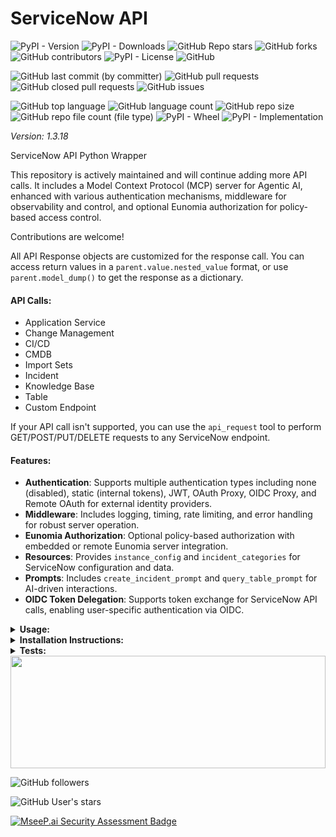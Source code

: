 # ServiceNow API

![PyPI - Version](https://img.shields.io/pypi/v/servicenow-api)
![PyPI - Downloads](https://img.shields.io/pypi/dd/servicenow-api)
![GitHub Repo stars](https://img.shields.io/github/stars/Knuckles-Team/servicenow-api)
![GitHub forks](https://img.shields.io/github/forks/Knuckles-Team/servicenow-api)
![GitHub contributors](https://img.shields.io/github/contributors/Knuckles-Team/servicenow-api)
![PyPI - License](https://img.shields.io/pypi/l/servicenow-api)
![GitHub](https://img.shields.io/github/license/Knuckles-Team/servicenow-api)

![GitHub last commit (by committer)](https://img.shields.io/github/last-commit/Knuckles-Team/servicenow-api)
![GitHub pull requests](https://img.shields.io/github/issues-pr/Knuckles-Team/servicenow-api)
![GitHub closed pull requests](https://img.shields.io/github/issues-pr-closed/Knuckles-Team/servicenow-api)
![GitHub issues](https://img.shields.io/github/issues/Knuckles-Team/servicenow-api)

![GitHub top language](https://img.shields.io/github/languages/top/Knuckles-Team/servicenow-api)
![GitHub language count](https://img.shields.io/github/languages/count/Knuckles-Team/servicenow-api)
![GitHub repo size](https://img.shields.io/github/repo-size/Knuckles-Team/servicenow-api)
![GitHub repo file count (file type)](https://img.shields.io/github/directory-file-count/Knuckles-Team/servicenow-api)
![PyPI - Wheel](https://img.shields.io/pypi/wheel/servicenow-api)
![PyPI - Implementation](https://img.shields.io/pypi/implementation/servicenow-api)

*Version: 1.3.18*

ServiceNow API Python Wrapper

This repository is actively maintained and will continue adding more API calls. It includes a Model Context Protocol (MCP) server for Agentic AI, enhanced with various authentication mechanisms, middleware for observability and control, and optional Eunomia authorization for policy-based access control.

Contributions are welcome!

All API Response objects are customized for the response call. You can access return values in a `parent.value.nested_value` format, or use `parent.model_dump()` to get the response as a dictionary.

#### API Calls:
- Application Service
- Change Management
- CI/CD
- CMDB
- Import Sets
- Incident
- Knowledge Base
- Table
- Custom Endpoint

If your API call isn't supported, you can use the `api_request` tool to perform GET/POST/PUT/DELETE requests to any ServiceNow endpoint.

#### Features:
- **Authentication**: Supports multiple authentication types including none (disabled), static (internal tokens), JWT, OAuth Proxy, OIDC Proxy, and Remote OAuth for external identity providers.
- **Middleware**: Includes logging, timing, rate limiting, and error handling for robust server operation.
- **Eunomia Authorization**: Optional policy-based authorization with embedded or remote Eunomia server integration.
- **Resources**: Provides `instance_config` and `incident_categories` for ServiceNow configuration and data.
- **Prompts**: Includes `create_incident_prompt` and `query_table_prompt` for AI-driven interactions.
- **OIDC Token Delegation**: Supports token exchange for ServiceNow API calls, enabling user-specific authentication via OIDC.

<details>
  <summary><b>Usage:</b></summary>

### MCP CLI

| Short Flag | Long Flag                          | Description                                                                 |
|------------|------------------------------------|-----------------------------------------------------------------------------|
| -h         | --help                             | Display help information                                                    |
| -t         | --transport                        | Transport method: 'stdio', 'http', or 'sse' [legacy] (default: stdio)       |
| -s         | --host                             | Host address for HTTP transport (default: 0.0.0.0)                          |
| -p         | --port                             | Port number for HTTP transport (default: 8000)                              |
|            | --auth-type                        | Authentication type: 'none', 'static', 'jwt', 'oauth-proxy', 'oidc-proxy', 'remote-oauth' (default: none) |
|            | --token-jwks-uri                   | JWKS URI for JWT verification                                              |
|            | --token-issuer                     | Issuer for JWT verification                                                |
|            | --token-audience                   | Audience for JWT verification                                              |
|            | --oauth-upstream-auth-endpoint     | Upstream authorization endpoint for OAuth Proxy                             |
|            | --oauth-upstream-token-endpoint    | Upstream token endpoint for OAuth Proxy                                    |
|            | --oauth-upstream-client-id         | Upstream client ID for OAuth Proxy                                         |
|            | --oauth-upstream-client-secret     | Upstream client secret for OAuth Proxy                                     |
|            | --oauth-base-url                   | Base URL for OAuth Proxy                                                   |
|            | --oidc-config-url                  | OIDC configuration URL                                                     |
|            | --oidc-client-id                   | OIDC client ID                                                             |
|            | --oidc-client-secret               | OIDC client secret                                                         |
|            | --oidc-base-url                    | Base URL for OIDC Proxy                                                    |
|            | --remote-auth-servers              | Comma-separated list of authorization servers for Remote OAuth             |
|            | --remote-base-url                  | Base URL for Remote OAuth                                                  |
|            | --allowed-client-redirect-uris     | Comma-separated list of allowed client redirect URIs                       |
|            | --eunomia-type                     | Eunomia authorization type: 'none', 'embedded', 'remote' (default: none)   |
|            | --eunomia-policy-file              | Policy file for embedded Eunomia (default: mcp_policies.json)              |
|            | --eunomia-remote-url               | URL for remote Eunomia server                                              |
|            | --enable-delegation                | Enable OIDC token delegation to ServiceNow (default: False)                |
|            | --servicenow-audience              | Audience for the delegated ServiceNow token                                |
|            | --delegated-scopes                 | Scopes for the delegated ServiceNow token (space-separated)                |

### Using as an MCP Server

The MCP Server can be run in two modes: `stdio` (for local testing) or `http` (for networked access). To start the server, use the following commands:

#### Run in stdio mode (default):
```bash
servicenow-mcp --transport "stdio"
```

#### Run in HTTP mode:
```bash
servicenow-mcp --transport "http"  --host "0.0.0.0"  --port "8000"
```

### Basic API Usage

**OAuth Authentication**

```python
#!/usr/bin/python
# coding: utf-8
from servicenow_api.servicenow_api import Api

username = "<SERVICENOW USERNAME>"
password = "<SERVICENOW PASSWORD>"
client_id = "<SERVICENOW CLIENT_ID>"
client_secret = "<SERVICENOW_CLIENT_SECRET>"
servicenow_url = "<SERVICENOW_URL>"

client = Api(
    url=servicenow_url,
    username=username,
    password=password,
    client_id=client_id,
    client_secret=client_secret
)

table = client.get_table(table="<TABLE NAME>")
print(f"Table: {table.model_dump()}")
```

**Basic Authentication**

```python
#!/usr/bin/python
# coding: utf-8
from servicenow_api.servicenow_api import Api

username = "<SERVICENOW USERNAME>"
password = "<SERVICENOW PASSWORD>"
servicenow_url = "<SERVICENOW_URL>"

client = Api(
    url=servicenow_url,
    username=username,
    password=password
)

table = client.get_table(table="<TABLE NAME>")
print(f"Table: {table.model_dump()}")
```

**Proxy and SSL Verify**

```python
#!/usr/bin/python
# coding: utf-8
from servicenow_api.servicenow_api import Api

username = "<SERVICENOW USERNAME>"
password = "<SERVICENOW PASSWORD>"
servicenow_url = "<SERVICENOW_URL>"

proxy = "https://proxy.net"

client = Api(
    url=servicenow_url,
    username=username,
    password=password,
    proxy=proxy,
    verify=False
)

table = client.get_table(table="<TABLE NAME>")
print(f"Table: {table.model_dump()}")
```

### Deploy MCP Server as a Service

The ServiceNow MCP server can be deployed using Docker, with configurable authentication, middleware, and Eunomia authorization.

#### Using Docker Run

```bash
docker pull knucklessg1/servicenow:latest

docker run -d \
  --name servicenow-mcp \
  -p 8004:8004 \
  -e HOST=0.0.0.0 \
  -e PORT=8004 \
  -e TRANSPORT=http \
  -e AUTH_TYPE=none \
  -e EUNOMIA_TYPE=none \
  -e SERVICENOW_INSTANCE=https://yourinstance.servicenow.com \
  -e SERVICENOW_USERNAME=user \
  -e SERVICENOW_PASSWORD=pass \
  -e SERVICENOW_CLIENT_ID=client_id \
  -e SERVICENOW_CLIENT_SECRET=client_secret \
  -e SERVICENOW_VERIFY=False \
  knucklessg1/servicenow:latest
```

For advanced authentication (e.g., OIDC Proxy with token delegation) or Eunomia, add the relevant environment variables:

```bash
docker run -d \
  --name servicenow-mcp \
  -p 8004:8004 \
  -e HOST=0.0.0.0 \
  -e PORT=8004 \
  -e TRANSPORT=http \
  -e AUTH_TYPE=oidc-proxy \
  -e OIDC_CONFIG_URL=https://provider.com/.well-known/openid-configuration \
  -e OIDC_CLIENT_ID=your-client-id \
  -e OIDC_CLIENT_SECRET=your-client-secret \
  -e OIDC_BASE_URL=https://your-server.com \
  -e ALLOWED_CLIENT_REDIRECT_URIS=http://localhost:*,https://*.example.com/* \
  -e ENABLE_DELEGATION=True \
  -e SERVICENOW_AUDIENCE=https://yourinstance.servicenow.com \
  -e DELEGATED_SCOPES="api user_impersonation" \
  -e EUNOMIA_TYPE=embedded \
  -e EUNOMIA_POLICY_FILE=/app/mcp_policies.json \
  -e SERVICENOW_INSTANCE=https://yourinstance.servicenow.com \
  -e SERVICENOW_USERNAME=user \
  -e SERVICENOW_PASSWORD=pass \
  -e SERVICENOW_CLIENT_ID=client_id \
  -e SERVICENOW_CLIENT_SECRET=client_secret \
  -e SERVICENOW_VERIFY=False \
  knucklessg1/servicenow:latest
```

#### Using Docker Compose

Create a `docker-compose.yml` file:

```yaml
services:
  servicenow-mcp:
    image: knucklessg1/servicenow:latest
    environment:
      - HOST=0.0.0.0
      - PORT=8004
      - TRANSPORT=http
      - AUTH_TYPE=none
      - EUNOMIA_TYPE=none
      - SERVICENOW_INSTANCE=https://yourinstance.servicenow.com
      - SERVICENOW_USERNAME=user
      - SERVICENOW_PASSWORD=pass
      - SERVICENOW_CLIENT_ID=client_id
      - SERVICENOW_CLIENT_SECRET=client_secret
      - SERVICENOW_VERIFY=False
    ports:
      - 8004:8004
```

For advanced setups with authentication, token delegation, and Eunomia:

```yaml
services:
  servicenow-mcp:
    image: knucklessg1/servicenow:latest
    environment:
      - HOST=0.0.0.0
      - PORT=8004
      - TRANSPORT=http
      - AUTH_TYPE=oidc-proxy
      - OIDC_CONFIG_URL=https://provider.com/.well-known/openid-configuration
      - OIDC_CLIENT_ID=your-client-id
      - OIDC_CLIENT_SECRET=your-client-secret
      - OIDC_BASE_URL=https://your-server.com
      - ALLOWED_CLIENT_REDIRECT_URIS=http://localhost:*,https://*.example.com/*
      - ENABLE_DELEGATION=True
      - SERVICENOW_AUDIENCE=https://yourinstance.servicenow.com
      - DELEGATED_SCOPES='api user_impersonation'
      - EUNOMIA_TYPE=embedded
      - EUNOMIA_POLICY_FILE=/app/mcp_policies.json
      - SERVICENOW_INSTANCE=https://yourinstance.servicenow.com
      - SERVICENOW_USERNAME=user
      - SERVICENOW_PASSWORD=pass
      - SERVICENOW_CLIENT_ID=client_id
      - SERVICENOW_CLIENT_SECRET=client_secret
      - SERVICENOW_VERIFY=False
    ports:
      - 8004:8004
    volumes:
      - ./mcp_policies.json:/app/mcp_policies.json
```

Run the service:

```bash
docker-compose up -d
```

#### Configure `mcp.json` for AI Integration

Recommended: Store secrets in environment variables with lookup in the JSON file.

For Testing Only: Plain text storage will also work, although **not** recommended.

```json
{
  "mcpServers": {
    "servicenow": {
      "command": "uv",
      "args": [
        "run",
        "--with",
        "servicenow-api",
        "servicenow-mcp",
        "--transport",
        "${TRANSPORT}",
        "--host",
        "${HOST}",
        "--port",
        "${PORT}",
        "--auth-type",
        "${AUTH_TYPE}",
        "--eunomia-type",
        "${EUNOMIA_TYPE}",
        "--enable-delegation",
        "${ENABLE_DELEGATION}",
        "--servicenow-audience",
        "${SERVICENOW_AUDIENCE}",
        "--delegated-scopes",
        "${DELEGATED_SCOPES}"
      ],
      "env": {
        "SERVICENOW_INSTANCE": "https://yourinstance.servicenow.com",
        "SERVICENOW_USERNAME": "user",
        "SERVICENOW_PASSWORD": "pass",
        "SERVICENOW_CLIENT_ID": "client_id",
        "SERVICENOW_CLIENT_SECRET": "client_secret",
        "SERVICENOW_VERIFY": "False",
        "TOKEN_JWKS_URI": "${TOKEN_JWKS_URI}",
        "TOKEN_ISSUER": "${TOKEN_ISSUER}",
        "TOKEN_AUDIENCE": "${TOKEN_AUDIENCE}",
        "OAUTH_UPSTREAM_AUTH_ENDPOINT": "${OAUTH_UPSTREAM_AUTH_ENDPOINT}",
        "OAUTH_UPSTREAM_TOKEN_ENDPOINT": "${OAUTH_UPSTREAM_TOKEN_ENDPOINT}",
        "OAUTH_UPSTREAM_CLIENT_ID": "${OAUTH_UPSTREAM_CLIENT_ID}",
        "OAUTH_UPSTREAM_CLIENT_SECRET": "${OAUTH_UPSTREAM_CLIENT_SECRET}",
        "OAUTH_BASE_URL": "${OAUTH_BASE_URL}",
        "OIDC_CONFIG_URL": "${OIDC_CONFIG_URL}",
        "OIDC_CLIENT_ID": "${OIDC_CLIENT_ID}",
        "OIDC_CLIENT_SECRET": "${OIDC_CLIENT_SECRET}",
        "OIDC_BASE_URL": "${OIDC_BASE_URL}",
        "REMOTE_AUTH_SERVERS": "${REMOTE_AUTH_SERVERS}",
        "REMOTE_BASE_URL": "${REMOTE_BASE_URL}",
        "ALLOWED_CLIENT_REDIRECT_URIS": "${ALLOWED_CLIENT_REDIRECT_URIS}",
        "EUNOMIA_TYPE": "${EUNOMIA_TYPE}",
        "EUNOMIA_POLICY_FILE": "${EUNOMIA_POLICY_FILE}",
        "EUNOMIA_REMOTE_URL": "${EUNOMIA_REMOTE_URL}",
        "ENABLE_DELEGATION": "${ENABLE_DELEGATION}",
        "SERVICENOW_AUDIENCE": "${SERVICENOW_AUDIENCE}",
        "DELEGATED_SCOPES": "${DELEGATED_SCOPES}"
      },
      "timeout": 200000
    }
  }
}
```

#### CLI Parameters

The `servicenow-mcp` command supports the following CLI options for configuration:

- `--transport`: Transport method (`stdio`, `http`, `sse`) [default: `http`]
- `--host`: Host address for HTTP transport [default: `0.0.0.0`]
- `--port`: Port number for HTTP transport [default: `8000`]
- `--auth-type`: Authentication type (`none`, `static`, `jwt`, `oauth-proxy`, `oidc-proxy`, `remote-oauth`) [default: `none`]
- `--token-jwks-uri`: JWKS URI for JWT verification
- `--token-issuer`: Issuer for JWT verification
- `--token-audience`: Audience for JWT verification
- `--oauth-upstream-auth-endpoint`: Upstream authorization endpoint for OAuth Proxy
- `--oauth-upstream-token-endpoint`: Upstream token endpoint for OAuth Proxy
- `--oauth-upstream-client-id`: Upstream client ID for OAuth Proxy
- `--oauth-upstream-client-secret`: Upstream client secret for OAuth Proxy
- `--oauth-base-url`: Base URL for OAuth Proxy
- `--oidc-config-url`: OIDC configuration URL
- `--oidc-client-id`: OIDC client ID
- `--oidc-client-secret`: OIDC client secret
- `--oidc-base-url`: Base URL for OIDC Proxy
- `--remote-auth-servers`: Comma-separated list of authorization servers for Remote OAuth
- `--remote-base-url`: Base URL for Remote OAuth
- `--allowed-client-redirect-uris`: Comma-separated list of allowed client redirect URIs
- `--eunomia-type`: Eunomia authorization type (`none`, `embedded`, `remote`) [default: `none`]
- `--eunomia-policy-file`: Policy file for embedded Eunomia [default: `mcp_policies.json`]
- `--eunomia-remote-url`: URL for remote Eunomia server
- `--enable-delegation`: Enable OIDC token delegation to ServiceNow [default: `False`]
- `--servicenow-audience`: Audience for the delegated ServiceNow token
- `--delegated-scopes`: Scopes for the delegated ServiceNow token (space-separated)

#### Middleware

The MCP server includes the following built-in middleware for enhanced functionality:

- **ErrorHandlingMiddleware**: Provides comprehensive error logging and transformation.
- **RateLimitingMiddleware**: Limits request frequency with a token bucket algorithm (10 requests/second, burst capacity of 20).
- **TimingMiddleware**: Tracks execution time of requests.
- **LoggingMiddleware**: Logs all requests and responses for observability.
- **UserTokenMiddleware**: Extracts Bearer tokens for OIDC token delegation to ServiceNow (enabled with `--enable-delegation`).

#### Eunomia Authorization

The server supports optional Eunomia authorization for policy-based access control:

- **Disabled (`none`)**: No authorization checks.
- **Embedded (`embedded`)**: Runs an embedded Eunomia server with a local policy file (`mcp_policies.json` by default).
- **Remote (`remote`)**: Connects to an external Eunomia server for centralized policy decisions.

To configure Eunomia policies:

```bash
# Initialize a default policy file
eunomia-mcp init

# Validate the policy file
eunomia-mcp validate mcp_policies.json
```

</details>

<details>
  <summary><b>Installation Instructions:</b></summary>

Install Python Package

```bash
python -m pip install servicenow-api eunomia-mcp
```

</details>

<details>
  <summary><b>Tests:</b></summary>

```bash
python ./test/test_servicenow_models.py
```

</details>

<img width="100%" height="180em" src="https://github-readme-stats.vercel.app/api?username=Knucklessg1&show_icons=true&hide_border=true&&count_private=true&include_all_commits=true" />

![GitHub followers](https://img.shields.io/github/followers/Knucklessg1)

![GitHub User's stars](https://img.shields.io/github/stars/Knucklessg1)

[![MseeP.ai Security Assessment Badge](https://mseep.net/pr/knuckles-team-servicenow-api-badge.png)](https://mseep.ai/app/knuckles-team-servicenow-api)

